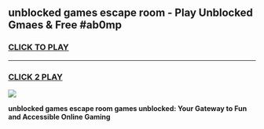
## unblocked games escape room - Play Unblocked Gmaes & Free #ab0mp
<h3>
<a href="https://news.freeplayer.one?title=unblocked_games_escape_room&ref=24F">CLICK TO PLAY</a></h3>
<hr>

<h3>
<a href="https://news.freeplayer.one?title=unblocked_games_escape_room&ref=24F">CLICK 2 PLAY</a>
  
</h3>

<a href="https://news.freeplayer.one?title=unblocked_games_escape_room&ref=24F/"><img src="https://clearcache.store/games.png"></a>


**unblocked games escape room games unblocked: Your Gateway to Fun and Accessible Online Gaming**
